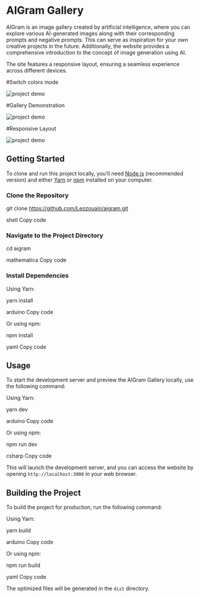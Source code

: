 # AIGram Gallery

AIGram is an image gallery created by artificial intelligence, where you can explore various AI-generated images along with their corresponding prompts and negative prompts. This can serve as inspiration for your own creative projects in the future. Additionally, the website provides a comprehensive introduction to the concept of image generation using AI.

The site features a responsive layout, ensuring a seamless experience across different devices.


#Switch colors mode

![project demo](./src/assets/gif1.gif)


#Gallery Demonstration

![project demo](./src/assets/gif2.gif)


#Responsive Layout

![project demo](./src/assets/gif3.gif)


## Getting Started

To clone and run this project locally, you'll need [Node.js](https://nodejs.org) (recommended version) and either [Yarn](https://yarnpkg.com) or [npm](https://www.npmjs.com) installed on your computer.

### Clone the Repository

git clone https://github.com/Leozouain/aigram.git

shell
Copy code

### Navigate to the Project Directory

cd aigram

mathematica
Copy code

### Install Dependencies

Using Yarn:

yarn install

arduino
Copy code

Or using npm:

npm install

yaml
Copy code

## Usage

To start the development server and preview the AIGram Gallery locally, use the following command:

Using Yarn:

yarn dev

arduino
Copy code

Or using npm:

npm run dev

csharp
Copy code

This will launch the development server, and you can access the website by opening `http://localhost:3000` in your web browser.

## Building the Project

To build the project for production, run the following command:

Using Yarn:

yarn build

arduino
Copy code

Or using npm:

npm run build

yaml
Copy code

The optimized files will be generated in the `dist` directory.
